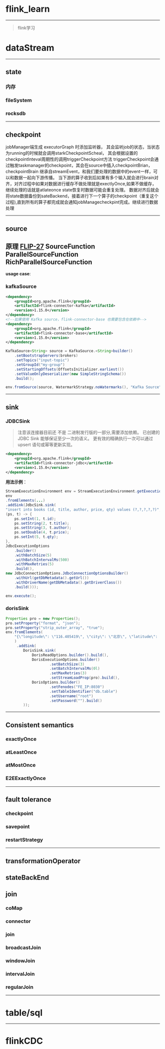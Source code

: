 # flink_learn

*****
>flink学习

# dataStream

---
## state
### 内存
### fileSystem
### rocksdb

---
## checkpoint
jobManager端生成 executorGraph 时添加监听器， 其会监听job的状态，当状态为running的时候就会调用starkCheckpointScheal，
其会根据设置的checkpointInteval周期性的调用triggerCheckpoint方法
triggerCheckpoint会通过触发taskmanager的checkpoint，其会在source中插入checkpointBrian，checkpointBrain 继承自streamEvent，和我们要处理的数据中的event一样，可以和数据一起向下游传播。
当下游的算子收到后如果有多个输入就会进行brain对齐，对齐过程中如果对数据进行缓存不做处理就是exectlyOnce,如果不做缓存，继续处理的话就是atlateonce state恢复时数据可能会重复处理。
数据对齐后就会将state数据备份到sateBackend，接着进行下一个算子的checkpoint（重复这个过程),直到所有的算子都完成就会通知jobManagecheckpint完成。继续进行数据处理

---
## source
**原理**
[FLIP-27](https://cwiki.apache.org/confluence/display/FLINK/FLIP-27%3A+Refactor+Source+Interface)
SourceFunction
ParallelSourceFunction
RichParallelSourceFunction
<br/>
---
**usage case**:
### kafkaSource
```xml
<dependency>
    <groupId>org.apache.flink</groupId>
    <artifactId>flink-connector-kafka</artifactId>
    <version>1.15.0</version>
</dependency>
<!--如果使用 Kafka source，flink-connector-base 也需要包含在依赖中-->
<dependency>
    <groupId>org.apache.flink</groupId>
    <artifactId>flink-connector-base</artifactId>
    <version>1.15.0</version>
</dependency>
```
```java
KafkaSource<String> source = KafkaSource.<String>builder()
    .setBootstrapServers(brokers)
    .setTopics("input-topic")
    .setGroupId("my-group")
    .setStartingOffsets(OffsetsInitializer.earliest())
    .setValueOnlyDeserializer(new SimpleStringSchema())
    .build();

env.fromSource(source, WatermarkStrategy.noWatermarks(), "Kafka Source");
```


---
## sink
### JDBCSink
>注意该连接器目前还 不是 二进制发行版的一部分,需要添加依赖。
已创建的 JDBC Sink 能够保证至少一次的语义。 更有效的精确执行一次可以通过 upsert 语句或幂等更新实现。

```xml
<dependency>
    <groupId>org.apache.flink</groupId>
    <artifactId>flink-connector-jdbc</artifactId>
    <version>1.15.0</version>
</dependency>
```

**用法示例**：

```java
StreamExecutionEnvironment env = StreamExecutionEnvironment.getExecutionEnvironment();
env
.fromElements(...)
.addSink(JdbcSink.sink(
"insert into books (id, title, author, price, qty) values (?,?,?,?,?)",
(ps, t) -> {
    ps.setInt(1, t.id);
    ps.setString(2, t.title);
    ps.setString(3, t.author);
    ps.setDouble(4, t.price);
    ps.setInt(5, t.qty);
},
JdbcExecutionOptions
    .builder()
    .withBatchSize(5)
    .withBatchIntervalMs(500)
    .withMaxRetries(5)
    .build(),
new JdbcConnectionOptions.JdbcConnectionOptionsBuilder()
    .withUrl(getDbMetadata().getUrl())
    .withDriverName(getDbMetadata().getDriverClass())
    .build()));

env.execute();
```
### dorisSink
```java
Properties pro = new Properties();
pro.setProperty("format", "json");
pro.setProperty("strip_outer_array", "true");
env.fromElements( 
    "{\"longitude\": \"116.405419\", \"city\": \"北京\", \"latitude\": \"39.916927\"}"
    )
     .addSink(
     	DorisSink.sink(
            DorisReadOptions.builder().build(),
         	DorisExecutionOptions.builder()
                    .setBatchSize(3)
                    .setBatchIntervalMs(0l)
                    .setMaxRetries(3)
                    .setStreamLoadProp(pro).build(),
         	DorisOptions.builder()
                    .setFenodes("FE_IP:8030")
                    .setTableIdentifier("db.table")
                    .setUsername("root")
                    .setPassword("").build()
     	));
```


---
## Consistent semantics
### exactlyOnce
### atLeastOnce
### atMostOnce
### E2EExactlyOnce

---
## fault tolerance
### checkpoint
### savepoint
### restartStrategy

---
## transformationOperator

## stateBackEnd

## join
### coMap
### connector
### join
### broadcastJoin
### windowJoin
### intervalJoin
### regularJoin


**********
# table/sql



*****************
# flinkCDC


